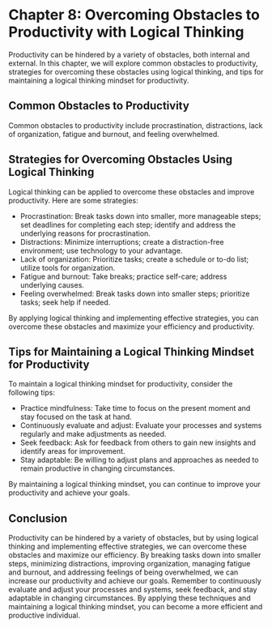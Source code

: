 Chapter 8: Overcoming Obstacles to Productivity with Logical Thinking
=====================================================================

Productivity can be hindered by a variety of obstacles, both internal and external. In this chapter, we will explore common obstacles to productivity, strategies for overcoming these obstacles using logical thinking, and tips for maintaining a logical thinking mindset for productivity.

Common Obstacles to Productivity
--------------------------------

Common obstacles to productivity include procrastination, distractions, lack of organization, fatigue and burnout, and feeling overwhelmed.

Strategies for Overcoming Obstacles Using Logical Thinking
----------------------------------------------------------

Logical thinking can be applied to overcome these obstacles and improve productivity. Here are some strategies:

* Procrastination: Break tasks down into smaller, more manageable steps; set deadlines for completing each step; identify and address the underlying reasons for procrastination.
* Distractions: Minimize interruptions; create a distraction-free environment; use technology to your advantage.
* Lack of organization: Prioritize tasks; create a schedule or to-do list; utilize tools for organization.
* Fatigue and burnout: Take breaks; practice self-care; address underlying causes.
* Feeling overwhelmed: Break tasks down into smaller steps; prioritize tasks; seek help if needed.

By applying logical thinking and implementing effective strategies, you can overcome these obstacles and maximize your efficiency and productivity.

Tips for Maintaining a Logical Thinking Mindset for Productivity
----------------------------------------------------------------

To maintain a logical thinking mindset for productivity, consider the following tips:

* Practice mindfulness: Take time to focus on the present moment and stay focused on the task at hand.
* Continuously evaluate and adjust: Evaluate your processes and systems regularly and make adjustments as needed.
* Seek feedback: Ask for feedback from others to gain new insights and identify areas for improvement.
* Stay adaptable: Be willing to adjust plans and approaches as needed to remain productive in changing circumstances.

By maintaining a logical thinking mindset, you can continue to improve your productivity and achieve your goals.

Conclusion
----------

Productivity can be hindered by a variety of obstacles, but by using logical thinking and implementing effective strategies, we can overcome these obstacles and maximize our efficiency. By breaking tasks down into smaller steps, minimizing distractions, improving organization, managing fatigue and burnout, and addressing feelings of being overwhelmed, we can increase our productivity and achieve our goals. Remember to continuously evaluate and adjust your processes and systems, seek feedback, and stay adaptable in changing circumstances. By applying these techniques and maintaining a logical thinking mindset, you can become a more efficient and productive individual.
